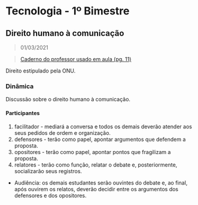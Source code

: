 # Tecnologia - 1º Bimestre

## Direito humano à comunicação
> 01/03/2021

> [Caderno do professor usado em aula (pg. 11)](./EM_Caderno_Professor_3ª-SÉRIE_Tecnologia-e-Inovação.pdf)

Direito estipulado pela ONU.

### Dinâmica
Discussão sobre o direito humano à comunicação.

#### Participantes
1. facilitador - mediará a conversa e todos os demais deverão atender aos seus pedidos de ordem e organização.
2. defensores - terão como papel, apontar argumentos que defendem a proposta.
3. opositores - terão como papel, apontar pontos que fragilizam a proposta.
4. relatores - terão como função, relatar o debate e, posteriormente, socializarão seus registros.

- Audiência: os demais estudantes serão ouvintes do debate e, ao final, após ouvirem os relatos, deverão decidir entre os argumentos dos defensores e dos opositores.
